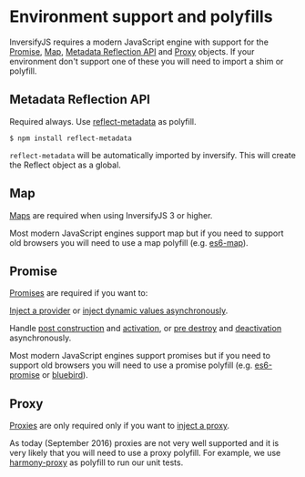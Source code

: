 # Environment support and polyfills

InversifyJS requires a modern JavaScript engine with support for the 
[Promise](https://developer.mozilla.org/en-US/docs/Web/JavaScript/Reference/Global_Objects/Promise), 
[Map](https://developer.mozilla.org/en-US/docs/Web/JavaScript/Reference/Global_Objects/Map),
[Metadata Reflection API](http://rbuckton.github.io/ReflectDecorators/#reflect) and 
[Proxy](https://developer.mozilla.org/en-US/docs/Web/JavaScript/Reference/Global_Objects/Proxy) objects. 
If your environment don't support one of these you will need to import a shim or polyfill.

## Metadata Reflection API
Required always. Use [reflect-metadata](https://www.npmjs.com/package/reflect-metadata) as polyfill.

```
$ npm install reflect-metadata
```

`reflect-metadata` will be automatically imported by inversify. This will create the Reflect object as a global.

## Map
[Maps](https://developer.mozilla.org/en-US/docs/Web/JavaScript/Reference/Global_Objects/Map) are required when using InversifyJS 3 or higher.

Most modern JavaScript engines support map but if you need to support old browsers you will need to use a map polyfill (e.g. [es6-map](https://www.npmjs.com/package/es6-map)).

## Promise
[Promises](https://developer.mozilla.org/en-US/docs/Web/JavaScript/Reference/Global_Objects/Promise) are required if you want to:

[Inject a provider](https://github.com/inversify/InversifyJS/blob/master/wiki/provider_injection.md) or
[inject dynamic values asynchronously](https://github.com/inversify/InversifyJS/blob/master/wiki/value_injection.md).

Handle [post construction](https://github.com/inversify/InversifyJS/blob/master/wiki/post_construct.md) and [activation](https://github.com/inversify/InversifyJS/blob/master/wiki/activation_handler.md), or [pre destroy](https://github.com/inversify/InversifyJS/blob/master/wiki/pre_destroy.md) and [deactivation](https://github.com/inversify/InversifyJS/blob/master/wiki/deactivation_handler.md) asynchronously.

Most modern JavaScript engines support promises but if you need to support old browsers you will need to use a promise polyfill (e.g. [es6-promise](https://github.com/stefanpenner/es6-promise) or [bluebird](https://www.npmjs.com/package/bluebird)).

## Proxy
[Proxies](https://developer.mozilla.org/en-US/docs/Web/JavaScript/Reference/Global_Objects/Proxy) are only required only if you want to [inject a proxy](https://github.com/inversify/InversifyJS/blob/master/wiki/activation_handler.md). 

As today (September 2016) proxies are not very well supported and it is very likely that you will need to use a proxy polyfill. For example, we use [harmony-proxy](https://www.npmjs.com/package/harmony-proxy) as polyfill to run our unit tests.
